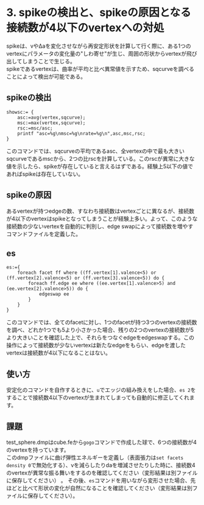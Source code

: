 # 3. spikeの検出と、spikeの原因となる接続数が4以下のvertexへの対処
spikeは、vやΔaを変化させながら再安定形状を計算して行く際に、ある1つのvertexにパラメータの変化量の"しわ寄せ"が生じ、周囲の形状からvertexが飛び出してしまうことで生じる。  
spikeであるvertexは、曲率が平均と比べ異常値を示すため、sqcurveを調べることによって検出が可能である。

## spikeの検出
    showsc:= {
        asc:=avg(vertex,sqcurve);
        msc:=max(vertex,sqcurve);
        rsc:=msc/asc;
        printf "asc=%g\nmsc=%g\nrate=%g\n",asc,msc,rsc;
    }

このコマンドでは、sqcurveの平均であるasc、全vertexの中で最も大きいsqcurveであるmscから、2つの比rscを計算している。このrscが異常に大きな値を示したら、spikeが存在していると言えるはずである。経験上5以下の値であればspikeは存在していない。  

## spikeの原因
あるvertexが持つedgeの数、すなわち接続数はvertexごとに異なるが、接続数が4以下のvertexはspikeとなってしまうことが経験上多い。よって、このような接続数の少ないvertexを自動的に判別し、edge swapによって接続数を増やすコマンドファイルを定義した。

## es
    es:={
        foreach facet ff where ((ff.vertex[1].valence<5) or (ff.vertex[2].valence<5) or (ff.vertex[3].valence<5)) do {
            foreach ff.edge ee where ((ee.vertex[1].valence>5) and (ee.vertex[2].valence>5)) do {
                edgeswap ee
            }
        }
    }

このコマンドでは、全てのfacetに対し、1つのfacetが持つ3つのvertexの接続数を調べ、どれか1つでも5より小さかった場合、残りの2つのvertexの接続数が5より大きいことを確認した上で、それらをつなぐedgeをedgeswapする。この操作によって接続数が少ないvertexは新たなedgeをもらい、edgeを渡したvertexは接続数が4以下になることはない。

## 使い方
安定化のコマンドを自作するときに、`u`でエッジの組み換えをした場合、`es 2`をすることで接続数4以下のvertexが生まれてしまっても自動的に修正してくれます。

## 課題
test_sphere.dmpはcube.feから`gogo`コマンドで作成した球で、6つの接続数が4のvertexを持っています。  
このdmpファイルに曲げ弾性エネルギーを定義し（表面張力は`set facets density 0`で無効化する）、vを減らしたりdaを増減させたりした時に、接続数4のvertexが異常な振る舞いをするのを確認してください（変形結果は別ファイルに保存してください） 。 
その後、`es`コマンドを用いながら変形させた場合、先ほどと比べて形状の変化が自然になることを確認してください（変形結果は別ファイルに保存してください）。

